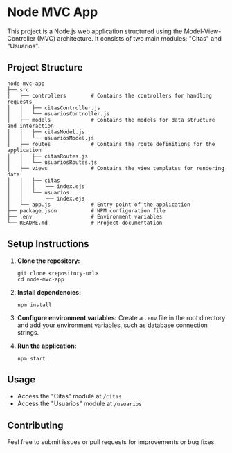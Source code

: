# Node MVC App

This project is a Node.js web application structured using the Model-View-Controller (MVC) architecture. It consists of two main modules: "Citas" and "Usuarios".

## Project Structure

```
node-mvc-app
├── src
│   ├── controllers        # Contains the controllers for handling requests
│   │   ├── citasController.js
│   │   └── usuariosController.js
│   ├── models             # Contains the models for data structure and interaction
│   │   ├── citasModel.js
│   │   └── usuariosModel.js
│   ├── routes             # Contains the route definitions for the application
│   │   ├── citasRoutes.js
│   │   └── usuariosRoutes.js
│   ├── views              # Contains the view templates for rendering data
│   │   ├── citas
│   │   │   └── index.ejs
│   │   └── usuarios
│   │       └── index.ejs
│   └── app.js             # Entry point of the application
├── package.json           # NPM configuration file
├── .env                   # Environment variables
└── README.md              # Project documentation
```

## Setup Instructions

1. **Clone the repository:**
   ```
   git clone <repository-url>
   cd node-mvc-app
   ```

2. **Install dependencies:**
   ```
   npm install
   ```

3. **Configure environment variables:**
   Create a `.env` file in the root directory and add your environment variables, such as database connection strings.

4. **Run the application:**
   ```
   npm start
   ```

## Usage

- Access the "Citas" module at `/citas`
- Access the "Usuarios" module at `/usuarios`

## Contributing

Feel free to submit issues or pull requests for improvements or bug fixes.